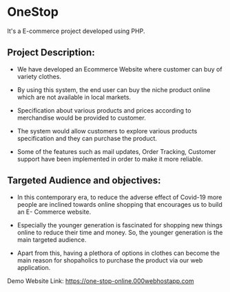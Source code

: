 # OneStop
It's a E-commerce project developed using PHP. 

## Project Description:

- We have developed an Ecommerce Website where customer can buy of variety clothes.
 
- By using this system, the end user can buy the niche product online which are not 
available in local markets. 

- Specification about various products and prices according to merchandise would be
provided to customer. 

- The system would allow customers to explore various products specification and they can 
purchase the product.

- Some of the features such as mail updates, Order Tracking, Customer support have
been implemented in order to make it more reliable.


## Targeted Audience and objectives:

- In this contemporary era, to reduce the adverse effect of Covid-19 more people are
inclined towards online shopping that encourages us to build an E- Commerce website.

- Especially the younger generation is fascinated for shopping new things online to reduce
their time and money. So, the younger generation is the main targeted audience.

- Apart from this, having a plethora of options in clothes can become the main reason
for shopaholics to purchase the product via our web application.

Demo Website Link: https://one-stop-online.000webhostapp.com

